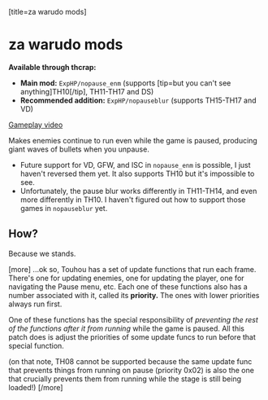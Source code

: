 [title=za warudo mods]
# za warudo mods

**Available through thcrap:**

* **Main mod:** `ExpHP/nopause_enm`  (supports [tip=but you can&#39;t see anything]TH10[/tip], TH11-TH17 and DS)
* **Recommended addition:** `ExpHP/nopauseblur`  (supports TH15-TH17 and VD)

[Gameplay video](https://youtu.be/pekM4K793Tg)

Makes enemies continue to run even while the game is paused, producing giant waves of bullets when you unpause.

* Future support for VD, GFW, and ISC in `nopause_enm` is possible, I just haven't reversed them yet.  It also supports TH10 but it's impossible to see.
* Unfortunately, the pause blur works differently in TH11-TH14, and even more differently in TH10. I haven't figured out how to support those games in `nopauseblur` yet.

## How?

Because we stands.

[more]
...ok so, Touhou has a set of update functions that run each frame.  There's one for updating enemies, one for updating the player, one for navigating the Pause menu, etc.  Each one of these functions also has a number associated with it, called its **priority.**  The ones with lower priorities always run first.

One of these functions has the special responsibility of *preventing the rest of the functions after it from running* while the game is paused.  All this patch does is adjust the priorities of some update funcs to run before that special function.

(on that note, TH08 cannot be supported because the same update func that prevents things from running on pause (priority 0x02) is also the one that crucially prevents them from running while the stage is still being loaded!)
[/more]
